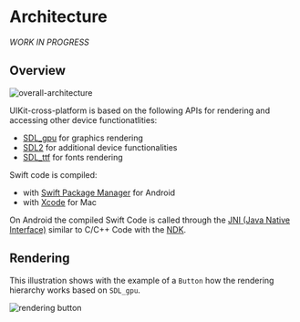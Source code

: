 # Architecture

*WORK IN PROGRESS*

## Overview
![overall-architecture](https://user-images.githubusercontent.com/10008938/42947401-84bbd778-8b6d-11e8-992b-d0625b1fe1e9.png)

UIKit-cross-platform is based on the following APIs for rendering and accessing other device functionatlities:
- [SDL_gpu](https://github.com/grimfang4/sdl-gpu) for graphics rendering
- [SDL2](https://www.libsdl.org/) for additional device functionalities
- [SDL_ttf](https://www.libsdl.org/projects/SDL_ttf/) for fonts rendering

Swift code is compiled:
- with [Swift Package Manager](https://github.com/apple/swift-package-manager) for Android
- with [Xcode](https://developer.apple.com/xcode/) for Mac

On Android the compiled Swift Code is called through the [JNI (Java Native Interface)](https://docs.oracle.com/javase/7/docs/technotes/guides/jni/spec/jniTOC.html) similar to C/C++ Code with the [NDK](https://developer.android.com/ndk/).

## Rendering

This illustration shows with the example of a `Button` how the rendering hierarchy works based on `SDL_gpu`.

![rendering button](https://user-images.githubusercontent.com/10008938/42941570-7bb8d65e-8b5d-11e8-84e7-65296d0c3eaf.png)